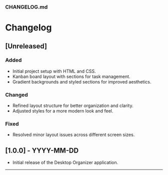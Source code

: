 
### CHANGELOG.md

# Changelog

## [Unreleased]

### Added
- Initial project setup with HTML and CSS.
- Kanban board layout with sections for task management.
- Gradient backgrounds and styled sections for improved aesthetics.

### Changed
- Refined layout structure for better organization and clarity.
- Adjusted styles for a more modern look and feel.

### Fixed
- Resolved minor layout issues across different screen sizes.

## [1.0.0] - YYYY-MM-DD
- Initial release of the Desktop Organizer application.

---
